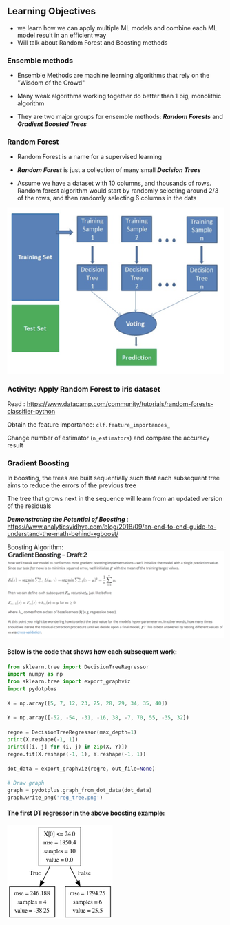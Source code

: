 ## Learning Objectives
- we learn how we can apply multiple ML models and combine each ML model result in an efficient way
- Will talk about Random Forest and Boosting methods

### Ensemble methods

- Ensemble Methods are machine learning algorithms that rely on the "Wisdom of the Crowd"

- Many weak algorithms working together do better than 1 big, monolithic algorithm

- They are two major groups for ensemble methods: ***Random Forests*** and ***Gradient Boosted Trees***

### Random Forest

- Random Forest is a name for a supervised learning

- ***Random Forest*** is just a collection of many small ***Decision Trees***

- Assume we have a dataset with 10 columns, and thousands of rows. Random forest algorithm would start by randomly selecting around 2/3 of the rows, and then randomly selecting 6 columns in the data

![](../Notebooks/Images/random_forest.png)

### Activity: Apply Random Forest to iris dataset

Read : https://www.datacamp.com/community/tutorials/random-forests-classifier-python

Obtain the feature importance: `clf.feature_importances_`

Change number of estimator (`n_estimators`) and compare the accuracy result

### Gradient Boosting

In boosting, the trees are built sequentially such that each subsequent tree aims to reduce the errors of the previous tree

The tree that grows next in the sequence will learn from an updated version of the residuals

***Demonstrating the Potential of Boosting*** : https://www.analyticsvidhya.com/blog/2018/09/an-end-to-end-guide-to-understand-the-math-behind-xgboost/

Boosting Algorithm:
![](../Notebooks/Images/boosting_algorithm.png)

#### Below is the code that shows how each subsequent work:

```python
from sklearn.tree import DecisionTreeRegressor
import numpy as np
from sklearn.tree import export_graphviz
import pydotplus

X = np.array([5, 7, 12, 23, 25, 28, 29, 34, 35, 40])

Y = np.array([-52, -54, -31, -16, 38, -7, 70, 55, -35, 32])

regre = DecisionTreeRegressor(max_depth=1)
print(X.reshape(-1, 1))
print([[i, j] for (i, j) in zip(X, Y)])
regre.fit(X.reshape(-1, 1), Y.reshape(-1, 1))

dot_data = export_graphviz(regre, out_file=None)

# Draw graph
graph = pydotplus.graph_from_dot_data(dot_data)
graph.write_png('reg_tree.png')
```
#### The first DT regressor in the above boosting example:
![](../Notebooks/Images/reg_tree.png)
